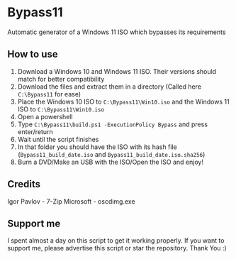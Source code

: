 # Bypass11
Automatic generator of a Windows 11 ISO which bypasses its requirements

## How to use
1. Download a Windows 10 and Windows 11 ISO. Their versions should match for better compatibility
2. Download the files and extract them in a directory (Called here `C:\Bypass11` for ease)
3. Place the Windows 10 ISO to `C:\Bypass11\Win10.iso` and the Windows 11 ISO to `C:\Bypass11\Win10.iso`
4. Open a powershell
5. Type `C:\Bypass11\build.ps1 -ExecutionPolicy Bypass` and press enter/return
6. Wait until the script finishes
7. In that folder you should have the ISO with its hash file (`Bypass11_build_date.iso` and `Bypass11_build_date.iso.sha256`)
8. Burn a DVD/Make an USB with the ISO/Open the ISO and enjoy!

## Credits
Igor Pavlov - 7-Zip
Microsoft - oscdimg.exe

## Support me
I spent almost a day on this script to get it working properly. If you want to support me, please advertise this script or star the repository.
Thank You :)
